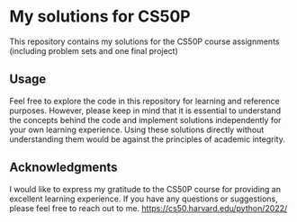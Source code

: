 # My solutions for CS50P
This repository contains my solutions for the CS50P course assignments (including problem sets and one final project)

## Usage

Feel free to explore the code in this repository for learning and reference purposes. However, please keep in mind that it is essential to understand the concepts behind the code and implement solutions independently for your own learning experience. Using these solutions directly without understanding them would be against the principles of academic integrity.

## Acknowledgments

I would like to express my gratitude to the CS50P course for providing an excellent learning experience. 
If you have any questions or suggestions, please feel free to reach out to me. https://cs50.harvard.edu/python/2022/
